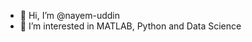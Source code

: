 - 👋 Hi, I’m @nayem-uddin
- 👀 I’m interested in MATLAB, Python and Data Science

<!---
nayem-uddin/nayem-uddin is a ✨ special ✨ repository because its `README.md` (this file) appears on your GitHub profile.
You can click the Preview link to take a look at your changes.
--->
